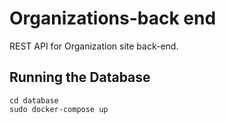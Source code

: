 # Organizations-back end
REST API for Organization site back-end.


## Running the Database

```
cd database
sudo docker-compose up
```